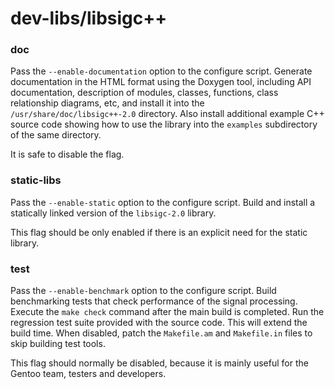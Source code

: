 # dev-libs/libsigc++

### doc
Pass the `--enable-documentation` option to the configure script. Generate documentation in the HTML format using the Doxygen tool, including API documentation, description of modules, classes, functions, class relationship diagrams, etc, and install it into the `/usr/share/doc/libsigc++-2.0` directory. Also install additional example C++ source code showing how to use the library into the `examples` subdirectory of the same directory.

It is safe to disable the flag.

### static-libs
Pass the `--enable-static` option to the configure script. Build and install a statically linked version of the `libsigc-2.0` library.

This flag should be only enabled if there is an explicit need for the static library.

### test
Pass the `--enable-benchmark` option to the configure script. Build benchmarking tests that check performance of the signal processing. Execute the `make check` command after the main build is completed. Run the regression test suite provided with the source code. This will extend the build time. When disabled, patch the `Makefile.am` and `Makefile.in` files to skip building test tools.

This flag should normally be disabled, because it is mainly useful for the Gentoo team, testers and developers.
